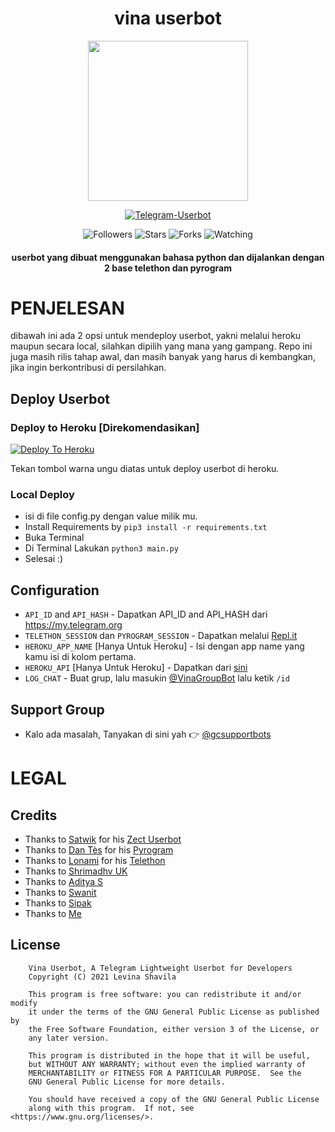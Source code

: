 <h1 align="center"><b>vina userbot</b></h1>
<p align="center">
<img src="https://telegra.ph/file/63ff170a7a8e4ed3fb278.jpg" width="256" height="256"/>
</p>

<p align="center">
<a href="#"><img title="Telegram-Userbot" src="https://img.shields.io/badge/Telegram%20Userbot-blue?colorA=%23ff0000&colorB=00BFFF&style=for-the-badge"></a>
</p>
<p align="center">
<img title="Followers" src="https://img.shields.io/github/followers/levina-lab?label=Followers&color=gold&style=flat-square">
<img title="Stars" src="https://img.shields.io/github/stars/levina-lab/vinauserbot?label=Stars&color=magenta&style=flat-square">
<img title="Forks" src="https://img.shields.io/github/forks/levina-lab/vinauserbot?label=Forks&color=brickred&style=flat-square">
<img title="Watching" src="https://img.shields.io/github/watchers/levina-lab/vinauserbot?label=Watchers&color=red&style=flat-square">
</p>
<h4 align="center">userbot yang dibuat menggunakan bahasa python dan dijalankan dengan 2 base telethon dan pyrogram</h4>

# PENJELESAN
dibawah ini ada 2 opsi untuk mendeploy userbot, yakni melalui heroku maupun secara local, silahkan dipilih yang mana yang gampang. Repo ini juga masih rilis tahap awal, dan masih banyak yang harus di kembangkan, jika ingin berkontribusi di persilahkan.

## Deploy Userbot

### Deploy to Heroku [Direkomendasikan]
[![Deploy To Heroku](https://www.herokucdn.com/deploy/button.svg)](https://dashboard.heroku.com/new?template=https://github.com/levina-lab/vinauserbot)

Tekan tombol warna ungu diatas untuk deploy userbot di heroku.

### Local Deploy
- isi di file config.py dengan value milik mu.
- Install Requirements by `pip3 install -r requirements.txt`
- Buka Terminal
- Di Terminal Lakukan `python3 main.py`
- Selesai :)

## Configuration
- `API_ID` and `API_HASH` - Dapatkan API_ID and API_HASH dari https://my.telegram.org
- `TELETHON_SESSION` dan `PYROGRAM_SESSION` - Dapatkan melalui [Repl.it](https://repl.it/@jayantkageri/StringSession#main.py)
- `HEROKU_APP_NAME` [Hanya Untuk Heroku] - Isi dengan app name yang kamu isi di kolom pertama.
- `HEROKU_API` [Hanya Untuk Heroku] - Dapatkan dari [sini](https://dashboard.heroku.com/account)
- `LOG_CHAT` - Buat grup, lalu masukin [@VinaGroupBot](https://telegram.me/VinaGroupBot) lalu ketik `/id`

## Support Group
- Kalo ada masalah, Tanyakan di sini yah 👉 [@gcsupportbots](https://telegram.me/gcsupportbots)

# LEGAL
## Credits
- Thanks to [Satwik](https://github.com/okay-retard) for his [Zect Userbot](https://github.com/okay-retard/ZectUserbot)
- Thanks to [Dan Tès](https://github.com/delivrance) for his [Pyrogram](https://docs.pyrogram.org)
- Thanks to [Lonami](https://github.com/lonami/) for his [Telethon](https://docs.telethon.dev)
- Thanks to [Shrimadhv UK](https://github.com/SpEcHiDe)
- Thanks to [Aditya S](https://github.com/xditya)
- Thanks to [Swanit](https://github.com/swatv3nub)
- Thanks to [Sipak](https://github.com/ProgrammingError)
- Thanks to [Me](https://github.com/levina-lab)

## License
```
    Vina Userbot, A Telegram Lightweight Userbot for Developers
    Copyright (C) 2021 Levina Shavila

    This program is free software: you can redistribute it and/or modify
    it under the terms of the GNU General Public License as published by
    the Free Software Foundation, either version 3 of the License, or
    any later version.

    This program is distributed in the hope that it will be useful,
    but WITHOUT ANY WARRANTY; without even the implied warranty of
    MERCHANTABILITY or FITNESS FOR A PARTICULAR PURPOSE.  See the
    GNU General Public License for more details.

    You should have received a copy of the GNU General Public License
    along with this program.  If not, see <https://www.gnu.org/licenses/>.
````
